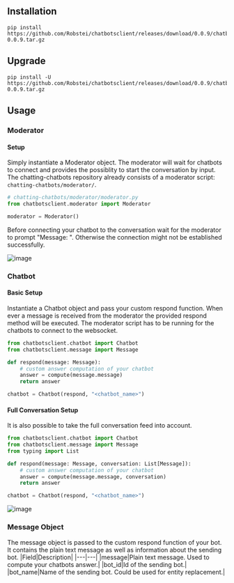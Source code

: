 ## Installation
```
pip install https://github.com/Robstei/chatbotsclient/releases/download/0.0.9/chatbotsclient-0.0.9.tar.gz
```
## Upgrade
```
pip install -U https://github.com/Robstei/chatbotsclient/releases/download/0.0.9/chatbotsclient-0.0.9.tar.gz
```
## Usage
### Moderator
#### Setup
Simply instantiate a Moderator object. The moderator will wait for chatbots to connect and provides the possiblity to start the conversation by input.
The chatting-chatbots repository already consists of a moderator script: <code>chatting-chatbots/moderator/</code>.
```python
# chatting-chatbots/moderator/moderator.py
from chatbotsclient.moderator import Moderator

moderator = Moderator()
```

Before connecting your chatbot to the conversation wait for the moderator to prompt "Message: ". Otherwise the connection might not be established successfully.

![image](https://user-images.githubusercontent.com/33390325/209800753-2be32e97-40cf-4f13-a7dc-aa3a1a30a306.png)

### Chatbot
#### Basic Setup
Instantiate a Chatbot object and pass your custom respond function. When ever a message is received from the moderator the provided respond method will be executed. The moderator script has to be running for the chatbots to connect to the websocket.
```python
from chatbotsclient.chatbot import Chatbot
from chatbotsclient.message import Message

def respond(message: Message):
    # custom answer computation of your chatbot
    answer = compute(message.message)
    return answer

chatbot = Chatbot(respond, "<chatbot_name>")
```
#### Full Conversation Setup
It is also possible to take the full conversation feed into account.
```python
from chatbotsclient.chatbot import Chatbot
from chatbotsclient.message import Message
from typing import List

def respond(message: Message, conversation: List[Message]):
    # custom answer computation of your chatbot
    answer = compute(message.message, conversation)
    return answer

chatbot = Chatbot(respond, "<chatbot_name>")
```

![image](https://user-images.githubusercontent.com/33390325/209801129-4f5a3dc2-44e3-46c2-a20d-84b7b5eca84c.png)

### Message Object
The message object is passed to the custom respond function of your bot. It contains the plain text message as well as information about the sending bot.
|Field|Description|
|---|---|
|message|Plain text message. Used to compute your chatbots answer.|
|bot_id|Id of the sending bot.|
|bot_name|Name of the sending bot. Could be used for entity replacement.|

